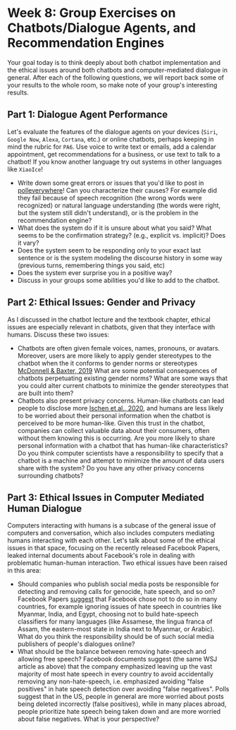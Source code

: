 # Week 8: Group Exercises on Chatbots/Dialogue Agents, and Recommendation Engines

Your goal today is to think deeply about both chatbot implementation and the ethical issues around both chatbots and computer-mediated dialogue in general. 
After each of the following questions, we will report back some of your results to the whole room, so make note of your group's interesting results. 

## Part 1: Dialogue Agent Performance

Let's evaluate the features of the dialogue agents on your devices (`Siri`, `Google Now`, `Alexa`, `Cortana`, etc.) or online chatbots, perhaps keeping in mind the rubric for `PA6`. 
Use voice to write text or emails, add a calendar appointment, get recommendations for a business, or use text to talk to a chatbot! If you know another language try out systems in other languages like `XiaoIce`! 

* Write down some great errors or issues that you'd like to post in [polleverywhere](https://pollev.com/danjurafsky451)! 
  Can you characterize their causes? 
  For example did they fail because of speech recognition (the wrong words were recognized) or natural language understanding (the words were right, but the system still didn't understand), or is the problem in the recommendation engine? 
* What does the system do if it is unsure about what you said? What seems to be the confirmation strategy? (e.g., explicit vs. implicit)? 
  Does it vary?
* Does the system seem to be responding only to your exact last sentence or is the system modeling the discourse history in some way (previous turns, remembering things you said, etc)
* Does the system ever surprise you in a positive way? 
* Discuss in your groups some abilities you'd like to add to the chatbot. 

## Part 2: Ethical Issues: Gender and Privacy

As I discussed in the chatbot lecture and the textbook chapter, ethical issues are especially relevant in chatbots, given that they interface with humans. 
Discuss these two issues: 

* Chatbots are often given female voices, names, pronouns, or avatars. 
  Moreover, users are more likely to apply gender stereotypes to the chatbot when the it conforms to gender norms or stereotypes [McDonnell & Baxter, 2019](https://academic.oup.com/iwc/article/31/2/116/5448907?casa_token=JOyJzMZWjYUAAAAA:A3gCGZjlXH-I5szqdQ-TGb9SCCwLU0TTsoOu9S4LKymDE9HN3zGS5UTepWMdJ1-OG8wbeRa6n2v9OQ)
  What are some potential consequences of chatbots perpetuating existing gender norms?
  What are some ways that you could alter current chatbots to minimize the gender stereotypes that are built into them? 
* Chatbots also present privacy concerns. 
  Human-like chatbots can lead people to disclose more [Ischen et al., 2020](https://link-springer-com.stanford.idm.oclc.org/chapter/10.1007%2F978-3-030-39540-7_3), and humans are less likely to be worried about their personal information when the chatbot is perceived to be more human-like.
  Given this trust in the chatbot, companies can collect valuable data about their consumers, often without them knowing this is occurring.
  Are you more likely to share personal information with a chatbot that has human-like characteristics? 
  Do you think computer scientists have a responsibility to specify that a chatbot is a machine and attempt to minimize the amount of data users share with the system? 
  Do you have any other privacy concerns surrounding chatbots? 
  
## Part 3: Ethical Issues in Computer Mediated Human Dialogue

Computers interacting with humans is a subcase of the general issue of computers and conversation, which also includes computers mediating humans interacting with each other. 
Let's talk about some of the ethical issues in that space, focusing on the recently released Facebook Papers, leaked internal documents about Facebook's role in dealing with problematic human-human interaction. 
Two ethical issues have been raised in this area: 
* Should companies who publish social media posts be responsible for detecting and removing calls for genocide, hate speech, and so on?
  Facebook Papers [suggest](https://cs124.stanford.edu/restricted/WSJhatespeech.pdf) that Facebook chose not to do so in many countries, for example ignoring issues of hate speech in countries like Myanmar, India, and Egypt, choosing not to build hate-speech classifiers for many languages (like Assamese, the lingua franca of Assam, the eastern-most state in India next to Myanmar, or Arabic). 
  What do you think the responsibility should be of such social media publishers of people's dialogues online? 
* What should be the balance between removing hate-speech and allowing free speech?
  Facebook documents suggest (the same WSJ article as above) that the company emphasized leaving up the vast majority of most hate speech in every country to avoid accidentally removing any non-hate-speech, i.e. emphasized avoiding "false positives" in hate speech detection over avoiding "false negatives".
  Polls suggest that in the US, people in general are more worried about posts being deleted incorrectly (false positives), while in many places abroad, people prioritize hate speech being taken down and are more worried about false negatives. 
  What is your perspective?
  
